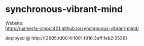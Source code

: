 # synchronous-vibrant-mind

Website:<br />
https://ualberta-cmput401.github.io/synchronous-vibrant-mind/

deployed @ http://[2605:fd00:4:1001:f816:3eff:feb2:3536]

